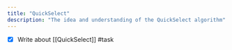 ```yaml
---
title: "QuickSelect"
description: "The idea and understanding of the QuickSelect algorithm"
---
```







- [x] Write about [[QuickSelect]] #task
